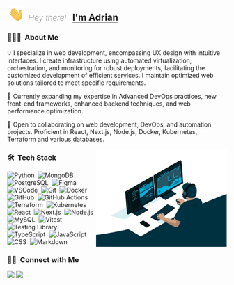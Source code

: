 <img alt="hand wave" src="./assets/HandWave.gif" width='40' align="left"/><h2><span style="font-size:1.2rem;margin:0.5rem;font-weight:100;font-style:italic;display:inline">Hey there!&nbsp;</span>[I'm Adrian](https://github.com/atorresgleza)</h2>

### 👨🏻‍💻 &nbsp;About Me

💡 I specialize in web development, encompassing UX design with intuitive interfaces. I create infrastructure using automated virtualization, orchestration, and monitoring for robust deployments, facilitating the customized development of efficient services. I maintain optimized web solutions tailored to meet specific requirements.

🌱 Currently expanding my expertise in Advanced DevOps practices, new front-end frameworks, enhanced backend techniques, and web performance optimization.

👯 Open to collaborating on web development, DevOps, and automation projects. Proficient in React, Next.js, Node.js, Docker, Kubernetes, Terraform and various databases.

<img alt="Night Coding" src="./assets/nigthcoding.webp" width="300" align="right"/>

### 🛠 &nbsp;Tech Stack

![Python](https://img.shields.io/badge/-Python-05122A?style=flat&logo=python)&nbsp;
![MongoDB](https://img.shields.io/badge/-MongoDB-05122A?style=flat&logo=Mongodb)&nbsp;
![PostgreSQL](https://img.shields.io/badge/-PostgreSQL-05122A?style=flat&logo=PostgreSQL)&nbsp;
![Figma](https://img.shields.io/badge/-Figma-05122A?style=flat&logo=Figma)&nbsp;
![VSCode](https://img.shields.io/badge/-VSCode-05122A?style=flat&logo=visualstudiocode&logoColor=%23007ACC)&nbsp;
![Git](https://img.shields.io/badge/-Git-05122A?style=flat&logo=git)&nbsp;
![Docker](https://img.shields.io/badge/-Docker-05122A?style=flat&logo=Docker)&nbsp;
![GitHub](https://img.shields.io/badge/-GitHub-05122A?style=flat&logo=github)&nbsp;
![GitHub Actions](https://img.shields.io/badge/-GitHub%20Actions-05122A?style=flat&logo=githubactions)&nbsp;
![Terraform](https://img.shields.io/badge/-Terraform-05122A?style=flat&logo=Terraform)&nbsp;
![Kubernetes](https://img.shields.io/badge/-Kubernetes-05122A?style=flat&logo=Kubernetes)&nbsp;
![React](https://img.shields.io/badge/-React-05122A?style=flat&logo=React)&nbsp;
![Next.js](https://img.shields.io/badge/-Next.js-05122A?style=flat&logo=Next.js)&nbsp;
![Node.js](https://img.shields.io/badge/-Node.js-05122A?style=flat&logo=Node.js)&nbsp;
![MySQL](https://img.shields.io/badge/-MySQL-05122A?style=flat&logo=MySQL)&nbsp;
![Vitest](https://img.shields.io/badge/-Vitest-05122A?style=flat&logo=Vitest)&nbsp;
![Testing Library](https://img.shields.io/badge/-Testing%20Library-05122A?style=flat&logo=testinglibrary)&nbsp;
![TypeScript](https://img.shields.io/badge/-TypeScript-05122A?style=flat&logo=TypeScript)&nbsp;
![JavaScript](https://img.shields.io/badge/-JavaScript-05122A?style=flat&logo=JavaScript)&nbsp;
![CSS](https://img.shields.io/badge/-CSS-05122A?style=flat&logo=css3&logoColor=1572B6)&nbsp;
![Markdown](https://img.shields.io/badge/-Markdown-05122A?style=flat&logo=markdown)&nbsp;


### 🤝🏻 &nbsp;Connect with Me

<p>
<a href="https://linkedin.com/in/2Fatgleza"><img src="https://img.shields.io/badge/-Adrian%20Torres-0077B5?style=flat&logo=Linkedin&logoColor=white"/></a>
<a href="mailto:atorresgleza@gmail.com"><img src="https://img.shields.io/badge/-atorresgleza@gmail.com-D14836?style=flat&logo=Gmail&logoColor=white"/></a>
</p>
